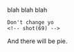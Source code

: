 blah blah blah

<!-- shot(4003) -->

```
Don't change yo
<!-- shot(69) -->

```

<!-- shot(0) -->

And there will be pie.